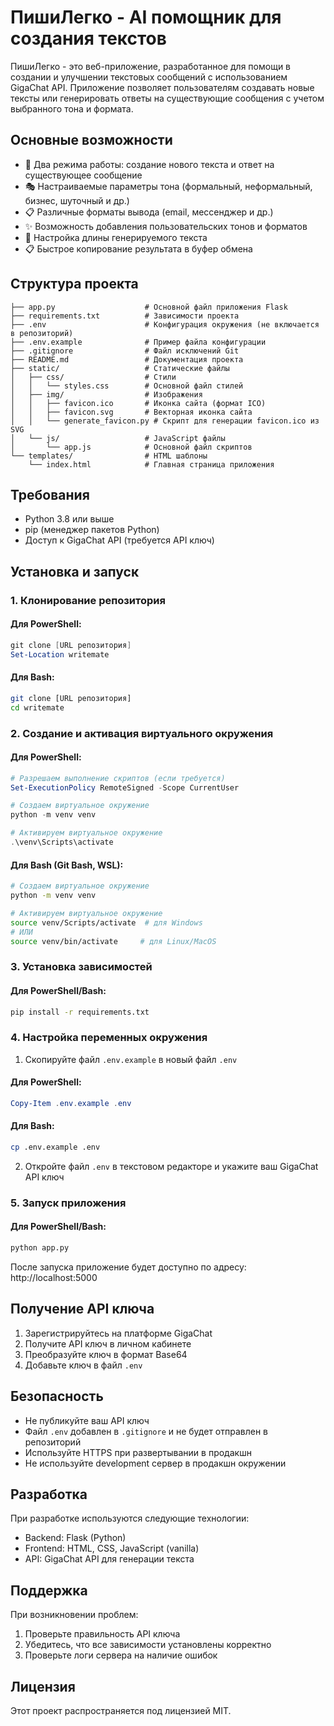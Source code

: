 # ПишиЛегко - AI помощник для создания текстов

ПишиЛегко - это веб-приложение, разработанное для помощи в создании и улучшении текстовых сообщений с использованием GigaChat API. Приложение позволяет пользователям создавать новые тексты или генерировать ответы на существующие сообщения с учетом выбранного тона и формата.

## Основные возможности

- 📝 Два режима работы: создание нового текста и ответ на существующее сообщение
- 🎭 Настраиваемые параметры тона (формальный, неформальный, бизнес, шуточный и др.)
- 📋 Различные форматы вывода (email, мессенджер и др.)
- ✨ Возможность добавления пользовательских тонов и форматов
- 📏 Настройка длины генерируемого текста
- 📋 Быстрое копирование результата в буфер обмена

## Структура проекта

```
├── app.py                    # Основной файл приложения Flask
├── requirements.txt          # Зависимости проекта
├── .env                      # Конфигурация окружения (не включается в репозиторий)
├── .env.example              # Пример файла конфигурации
├── .gitignore                # Файл исключений Git
├── README.md                 # Документация проекта
├── static/                   # Статические файлы
│   ├── css/                  # Стили
│   │   └── styles.css        # Основной файл стилей
│   ├── img/                  # Изображения
│   │   ├── favicon.ico       # Иконка сайта (формат ICO)
│   │   ├── favicon.svg       # Векторная иконка сайта
│   │   └── generate_favicon.py # Скрипт для генерации favicon.ico из SVG
│   └── js/                   # JavaScript файлы
│       └── app.js            # Основной файл скриптов
└── templates/                # HTML шаблоны
    └── index.html            # Главная страница приложения
```

## Требования

- Python 3.8 или выше
- pip (менеджер пакетов Python)
- Доступ к GigaChat API (требуется API ключ)

## Установка и запуск

### 1. Клонирование репозитория

#### Для PowerShell:
```powershell
git clone [URL репозитория]
Set-Location writemate
```

#### Для Bash:
```bash
git clone [URL репозитория]
cd writemate
```

### 2. Создание и активация виртуального окружения

#### Для PowerShell:
```powershell
# Разрешаем выполнение скриптов (если требуется)
Set-ExecutionPolicy RemoteSigned -Scope CurrentUser

# Создаем виртуальное окружение
python -m venv venv

# Активируем виртуальное окружение
.\venv\Scripts\activate
```

#### Для Bash (Git Bash, WSL):
```bash
# Создаем виртуальное окружение
python -m venv venv

# Активируем виртуальное окружение
source venv/Scripts/activate  # для Windows
# ИЛИ
source venv/bin/activate     # для Linux/MacOS
```

### 3. Установка зависимостей

#### Для PowerShell/Bash:
```bash
pip install -r requirements.txt
```

### 4. Настройка переменных окружения

1. Скопируйте файл `.env.example` в новый файл `.env`

#### Для PowerShell:
```powershell
Copy-Item .env.example .env
```

#### Для Bash:
```bash
cp .env.example .env
```

2. Откройте файл `.env` в текстовом редакторе и укажите ваш GigaChat API ключ

### 5. Запуск приложения

#### Для PowerShell/Bash:
```bash
python app.py
```

После запуска приложение будет доступно по адресу: http://localhost:5000

## Получение API ключа

1. Зарегистрируйтесь на платформе GigaChat
2. Получите API ключ в личном кабинете
3. Преобразуйте ключ в формат Base64
4. Добавьте ключ в файл `.env`

## Безопасность

- Не публикуйте ваш API ключ
- Файл `.env` добавлен в `.gitignore` и не будет отправлен в репозиторий
- Используйте HTTPS при развертывании в продакшн
- Не используйте development сервер в продакшн окружении

## Разработка

При разработке используются следующие технологии:
- Backend: Flask (Python)
- Frontend: HTML, CSS, JavaScript (vanilla)
- API: GigaChat API для генерации текста

## Поддержка

При возникновении проблем:
1. Проверьте правильность API ключа
2. Убедитесь, что все зависимости установлены корректно
3. Проверьте логи сервера на наличие ошибок

## Лицензия

Этот проект распространяется под лицензией MIT.